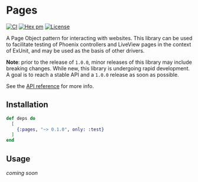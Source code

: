 # Pages

[![CI](https://github.com/synchronal/pages/actions/workflows/tests.yml/badge.svg)](https://github.com/synchronal/pages/actions)
[![Hex pm](http://img.shields.io/hexpm/v/pages.svg?style=flat)](https://hex.pm/packages/pages)
[![License](http://img.shields.io/github/license/synchronal/pages.svg?style=flat)](https://github.com/synchronal/pages/blob/main/LICENSE.md)

A Page Object pattern for interacting with websites. This library can be used to
facilitate testing of Phoenix controllers and LiveView pages in the context of ExUnit,
and may be used as the basis of other drivers.

**Note**: prior to the release of `1.0.0`, minor releases of this library may include
breaking changes. While new, this library is undergoing rapid development. A goal is
to reach a stable API and a `1.0.0` release as soon as possible.

See the [API reference](api-reference.html) for more info.

## Installation

```elixir
def deps do
  [
    {:pages, "~> 0.1.0", only: :test}
  ]
end
```

## Usage

_coming soon_

